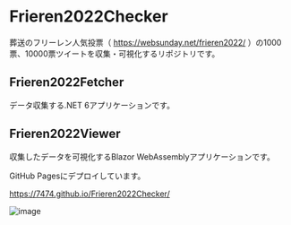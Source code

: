 # Frieren2022Checker

葬送のフリーレン人気投票（ https://websunday.net/frieren2022/ ）の1000票、10000票ツイートを収集・可視化するリポジトリです。


## Frieren2022Fetcher

データ収集する.NET 6アプリケーションです。


## Frieren2022Viewer

収集したデータを可視化するBlazor WebAssemblyアプリケーションです。

GitHub Pagesにデプロイしています。

https://7474.github.io/Frieren2022Checker/

![image](https://user-images.githubusercontent.com/4744735/192155411-380362cd-05fb-41f9-8f86-96511b95a118.png)
